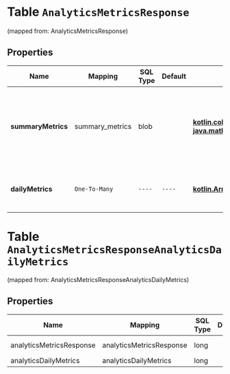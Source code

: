 
# Table `AnalyticsMetricsResponse`
(mapped from: AnalyticsMetricsResponse)

## Properties
Name | Mapping | SQL Type | Default | Type | Description | Notes
---- | ------- | -------- | ------- | ---- | ----------- | -----
**summaryMetrics** | summary_metrics | blob |  | [**kotlin.collections.Map&lt;kotlin.String, java.math.BigDecimal&gt;**](java.math.BigDecimal.md) | The metric name and value over the requested period for each requested metric |  [optional]
**dailyMetrics** | `One-To-Many` | `----` | `----`  | [**kotlin.Array&lt;AnalyticsDailyMetrics&gt;**](AnalyticsDailyMetrics.md) | Array with the requested daily metric records |  [optional]



# **Table `AnalyticsMetricsResponseAnalyticsDailyMetrics`**
(mapped from: AnalyticsMetricsResponseAnalyticsDailyMetrics)

## Properties
Name | Mapping | SQL Type | Default | Type | Description | Notes
---- | ------- | -------- | ------- | ---- | ----------- | -----
analyticsMetricsResponse | analyticsMetricsResponse | long | | kotlin.Long | Primary Key | *one*
analyticsDailyMetrics | analyticsDailyMetrics | long | | kotlin.Long | Foreign Key | *many*



